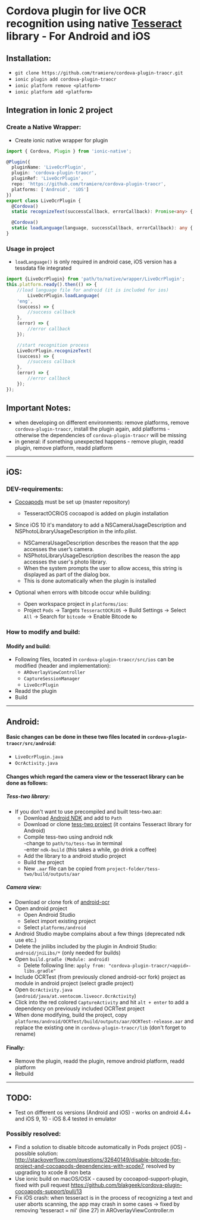 # Cordova plugin for live OCR recognition using native [Tesseract](https://github.com/tesseract-ocr/tesseract) library - For Android and iOS

## Installation:
* `git clone https://github.com/tramiere/cordova-plugin-traocr.git`
* `ionic plugin add cordova-plugin-traocr`
* `ionic platform remove <platform>`
* `ionic platform add <platform>`

## Integration in Ionic 2 project  

### Create a Native Wrapper:
* Create ionic native wrapper for plugin  
```typescript
import { Cordova, Plugin } from 'ionic-native';

@Plugin({
  pluginName: 'LiveOcrPlugin',
  plugin: 'cordova-plugin-traocr',
  pluginRef: 'LiveOcrPlugin',
  repo: 'https://github.com/tramiere/cordova-plugin-traocr',
  platforms: ['Android', 'iOS']
})
export class LiveOcrPlugin {
  @Cordova()
  static recognizeText(successCallback, errorCallback): Promise<any> { return; }

  @Cordova()
  static loadLanguage(language, successCallback, errorCallback): any { }
}
```

### Usage in project  
* `loadLanguage()` is only required in android case, iOS version has a tessdata file integrated  
```typescript
import {LiveOcrPlugin} from 'path/to/native/wrapper/LiveOcrPlugin';
this.platform.ready().then(() => {
    //load language file for android (it is included for ios)
        LiveOcrPlugin.loadLanguage(
    'eng', 
    (success) => {
        //success callback
    },
    (error) => {
        //error callback
    });

    //start recognition process
    LiveOcrPlugin.recognizeText(
    (success) => {
        //success callback
    },
    (error) => {
        //error callback
    });
});
```

## Important Notes:
* when developing on different environments: remove platforms, remove `cordova-plugin-traocr`, install the plugin again, add platforms - otherwise the dependencies of `cordova-plugin-traocr` will be missing
* in general: if something unexpected happens - remove plugin, readd plugin, remove platform, readd platform

--------------------------------------------------------------------------- 

## iOS:

### DEV-requirements: 
* [Cocoapods](https://cocoapods.org) must be set up (master repository) 
  * TesseractOCRiOS cocoapod is added on plugin installation

* Since iOS 10 it's mandatory to add a NSCameraUsageDescription and NSPhotoLibraryUsageDescription in the info.plist.
  * NSCameraUsageDescription describes the reason that the app accesses the user’s camera.
  * NSPhotoLibraryUsageDescription describes the reason the app accesses the user's photo library.
  * When the system prompts the user to allow access, this string is displayed as part of the dialog box.
  * This is done automatically when the plugin is installed

* Optional when errors with bitcode occur while building:  
  * Open workspace project in `platforms/ios`: 
  * Project `Pods` -> Targets `TesseractOCRiOS` -> Build Settings -> Select `All` -> Search for `bitcode` -> Enable Bitcode `No`  

### How to modify and build:
#### Modify and build:
* Following files, located in `cordova-plugin-traocr/src/ios` can be modified (header and implementation):
  * `AROverlayViewController`
  * `CaptureSessionManager`
  * `LiveOcrPlugin`
* Readd the plugin
* Build

--------------------------------------------------------------------------- 

## Android:

#### Basic changes can be done in these two files located in `cordova-plugin-traocr/src/android`:
* `LiveOcrPlugin.java`
* `OcrActivity.java`  

#### Changes which regard the camera view or the tesseract library can be done as follows:
##### Tess-two library:
* If you don't want to use precompiled and built tess-two.aar:
  * Download [Android NDK](https://developer.android.com/ndk/downloads/index.html) and add to `Path`
  * Download or clone [tess-two project](https://github.com/rmtheis/tess-two) (it contains Tesseract library for Android) 
  * Compile tess-two using android ndk  
-change to `path/to/tess-two` in terminal  
-enter `ndk-build` (this takes a while, go drink a coffee)
  * Add the library to a android studio project
  * Build the project
  * New `.aar` file can be copied from `project-folder/tess-two/build/outputs/aar`

##### Camera view:
* Download or clone fork of [android-ocr](https://github.com/DavidStrausz/android-ocr.git)
* Open android project
  * Open Android Studio
  * Select import existing project
  * Select `platforms/android`
* Android Studio maybe complains about a few things (deprecated ndk use etc.)
* Delete the jnilibs included by the plugin in Android Studio: `android/jniLibs/*` (only needed for builds)
* Open `build.gradle (Module: android)`
  * Delete following line: `apply from: "cordova-plugin-traocr/<appid>-libs.gradle"`
* Include OCRTest (from previously cloned android-ocr fork) project as module in android project (select gradle project)
* Open `OcrActivity.java` (`android/java/at.ventocom.liveocr.OcrActivity`)
* Click into the red colored `CaptureActivity` and hit `alt + enter` to add a dependency on previously included OCRTest project
* When done modifying, build the project, copy `platforms/android/OCRTest/build/outputs/aar/OCRTest-release.aar` and replace the existing one in `cordova-plugin-traocr/lib` (don't forget to rename)

#### Finally:
* Remove the plugin, readd the plugin, remove android platform, readd platform  
* Rebuild

--------------------------------------------------------------------------- 

## TODO:
* Test on different os versions (Android and iOS) - works on android 4.4+ and iOS 9, 10 - iOS 8.4 tested in emulator

### Possibly resolved:
* Find a solution to disable bitcode automatically in Pods project (iOS) - possible solution: http://stackoverflow.com/questions/32640149/disable-bitcode-for-project-and-cocoapods-dependencies-with-xcode7, resolved by upgrading to xcode 8 non beta
* Use ionic build on macOS/OSX - caused by cocoapod-support-plugin, fixed with pull request https://github.com/blakgeek/cordova-plugin-cocoapods-support/pull/13
* Fix iOS crash: when tesseract is in the process of recognizing a text and user aborts scanning, the app may crash in some cases -> fixed by removing 'tesseract = nil' (line 27) in AROverlayViewController.m
